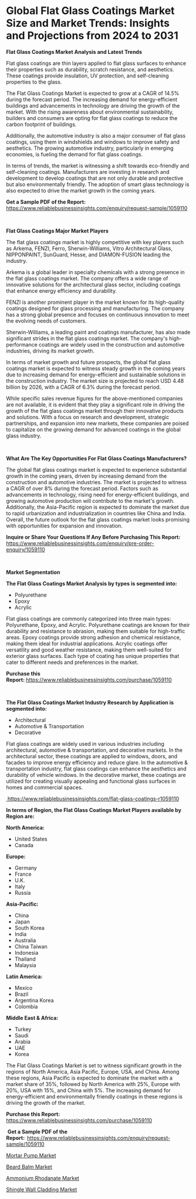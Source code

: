 <p><h1>Global Flat Glass Coatings Market Size and Market Trends: Insights and Projections from 2024 to 2031</h1></p><p><strong>Flat Glass Coatings Market Analysis and Latest Trends</strong></p>
<p><p>Flat glass coatings are thin layers applied to flat glass surfaces to enhance their properties such as durability, scratch resistance, and aesthetics. These coatings provide insulation, UV protection, and self-cleaning properties to the glass.</p><p>The Flat Glass Coatings Market is expected to grow at a CAGR of 14.5% during the forecast period. The increasing demand for energy-efficient buildings and advancements in technology are driving the growth of the market. With the rising awareness about environmental sustainability, builders and consumers are opting for flat glass coatings to reduce the carbon footprint of buildings.</p><p>Additionally, the automotive industry is also a major consumer of flat glass coatings, using them in windshields and windows to improve safety and aesthetics. The growing automotive industry, particularly in emerging economies, is fueling the demand for flat glass coatings.</p><p>In terms of trends, the market is witnessing a shift towards eco-friendly and self-cleaning coatings. Manufacturers are investing in research and development to develop coatings that are not only durable and protective but also environmentally friendly. The adoption of smart glass technology is also expected to drive the market growth in the coming years.</p></p>
<p><strong>Get a Sample PDF of the Report:&nbsp;</strong> <a href="https://www.reliablebusinessinsights.com/enquiry/request-sample/1059110">https://www.reliablebusinessinsights.com/enquiry/request-sample/1059110</a></p>
<p>&nbsp;</p>
<p><strong>Flat Glass Coatings Major Market Players</strong></p>
<p><p>The flat glass coatings market is highly competitive with key players such as Arkema, FENZI, Ferro, Sherwin-Williams, Vitro Architectural Glass, NIPPONPAINT, SunGuard, Hesse, and DIAMON-FUSION leading the industry.</p><p>Arkema is a global leader in specialty chemicals with a strong presence in the flat glass coatings market. The company offers a wide range of innovative solutions for the architectural glass sector, including coatings that enhance energy efficiency and durability.</p><p>FENZI is another prominent player in the market known for its high-quality coatings designed for glass processing and manufacturing. The company has a strong global presence and focuses on continuous innovation to meet the evolving needs of customers.</p><p>Sherwin-Williams, a leading paint and coatings manufacturer, has also made significant strides in the flat glass coatings market. The company's high-performance coatings are widely used in the construction and automotive industries, driving its market growth.</p><p>In terms of market growth and future prospects, the global flat glass coatings market is expected to witness steady growth in the coming years due to increasing demand for energy-efficient and sustainable solutions in the construction industry. The market size is projected to reach USD 4.48 billion by 2026, with a CAGR of 6.3% during the forecast period.</p><p>While specific sales revenue figures for the above-mentioned companies are not available, it is evident that they play a significant role in driving the growth of the flat glass coatings market through their innovative products and solutions. With a focus on research and development, strategic partnerships, and expansion into new markets, these companies are poised to capitalize on the growing demand for advanced coatings in the global glass industry.</p></p>
<p>&nbsp;</p>
<p><strong>What Are The Key Opportunities For Flat Glass Coatings Manufacturers?</strong></p>
<p><p>The global flat glass coatings market is expected to experience substantial growth in the coming years, driven by increasing demand from the construction and automotive industries. The market is projected to witness a CAGR of over 8% during the forecast period. Factors such as advancements in technology, rising need for energy-efficient buildings, and growing automotive production will contribute to the market's growth. Additionally, the Asia-Pacific region is expected to dominate the market due to rapid urbanization and industrialization in countries like China and India. Overall, the future outlook for the flat glass coatings market looks promising with opportunities for expansion and innovation.</p></p>
<p><strong>Inquire or Share Your Questions If Any Before Purchasing This Report:</strong> <a href="https://www.reliablebusinessinsights.com/enquiry/pre-order-enquiry/1059110">https://www.reliablebusinessinsights.com/enquiry/pre-order-enquiry/1059110</a></p>
<p>&nbsp;</p>
<p><strong>Market Segmentation</strong></p>
<p><strong>The Flat Glass Coatings Market Analysis by types is segmented into:</strong></p>
<p><ul><li>Polyurethane</li><li>Epoxy</li><li>Acrylic</li></ul></p>
<p><p>Flat glass coatings are commonly categorized into three main types: Polyurethane, Epoxy, and Acrylic. Polyurethane coatings are known for their durability and resistance to abrasion, making them suitable for high-traffic areas. Epoxy coatings provide strong adhesion and chemical resistance, making them ideal for industrial applications. Acrylic coatings offer versatility and good weather resistance, making them well-suited for exterior glass surfaces. Each type of coating has unique properties that cater to different needs and preferences in the market.</p></p>
<p><strong>Purchase this Report:&nbsp;</strong><a href="https://www.reliablebusinessinsights.com/purchase/1059110">https://www.reliablebusinessinsights.com/purchase/1059110</a></p>
<p>&nbsp;</p>
<p><strong>The Flat Glass Coatings Market Industry Research by Application is segmented into:</strong></p>
<p><ul><li>Architectural</li><li>Automotive & Transportation</li><li>Decorative</li></ul></p>
<p><p>Flat glass coatings are widely used in various industries including architectural, automotive & transportation, and decorative markets. In the architectural sector, these coatings are applied to windows, doors, and facades to improve energy efficiency and reduce glare. In the automotive & transportation industry, flat glass coatings can enhance the aesthetics and durability of vehicle windows. In the decorative market, these coatings are utilized for creating visually appealing and functional glass surfaces in homes and commercial spaces.</p></p>
<p><a href="https://www.reliablebusinessinsights.com/flat-glass-coatings-r1059110">&nbsp;https://www.reliablebusinessinsights.com/flat-glass-coatings-r1059110</a></p>
<p><strong>In terms of Region, the Flat Glass Coatings Market Players available by Region are:</strong></p>
<p>
    <p> <strong> North America: </strong>
        <ul>
            <li>United States</li>
            <li>Canada</li>
        </ul>
        </p> 
    <p> <strong> Europe: </strong>
        <ul>
            <li>Germany</li>
            <li>France</li>
            <li>U.K.</li>
            <li>Italy</li>
            <li>Russia</li>
        </ul>
        </p> 
    <p> <strong> Asia-Pacific: </strong>
        <ul>
            <li>China</li>
            <li>Japan</li>
            <li>South Korea</li>
            <li>India</li>
            <li>Australia</li>
            <li>China Taiwan</li>
            <li>Indonesia</li>
            <li>Thailand</li>
            <li>Malaysia</li>
        </ul>
        </p> 
    <p> <strong> Latin America: </strong>
        <ul>
            <li>Mexico</li>
            <li>Brazil</li>
            <li>Argentina Korea</li>
            <li>Colombia</li>
        </ul>
        </p> 
    <p> <strong> Middle East & Africa: </strong>
        <ul>
            <li>Turkey</li>
            <li>Saudi</li>
            <li>Arabia</li>
            <li>UAE</li>
            <li>Korea</li>
        </ul>
    </p>
    </p>
<p><p>The Flat Glass Coatings Market is set to witness significant growth in the regions of North America, Asia Pacific, Europe, USA, and China. Among these regions, Asia Pacific is expected to dominate the market with a market share of 35%, followed by North America with 25%, Europe with 20%, USA with 15%, and China with 5%. The increasing demand for energy-efficient and environmentally friendly coatings in these regions is driving the growth of the market.</p></p>
<p><strong>Purchase this Report: </strong><a href="https://www.reliablebusinessinsights.com/purchase/1059110">https://www.reliablebusinessinsights.com/purchase/1059110</a></p>
<p>&nbsp;<strong>Get a Sample PDF of the Report:&nbsp;&nbsp;</strong><a href="https://www.reliablebusinessinsights.com/enquiry/request-sample/1059110">https://www.reliablebusinessinsights.com/enquiry/request-sample/1059110</a></p>
<p><strong></strong></p>
<p><p><a href="https://www.linkedin.com/pulse/mortar-pumpnbspmarket-focuses-market-share-size-projected-forecast-ilmge">Mortar Pump Market</a></p><p><a href="https://www.linkedin.com/pulse/beard-balm-market-competitive-analysis-trends-forecast-2031-qbkoe">Beard Balm Market</a></p><p><a href="https://github.com/iprahimabdulrahmman/Market-Research-Report-List-1/blob/main/ammonium-rhodanate-market.md">Ammonium Rhodanate Market</a></p><p><a href="https://github.com/NaomieConner2023/Market-Research-Report-List-1/blob/main/shingle-wall-cladding-market.md">Shingle Wall Cladding Market</a></p></p>